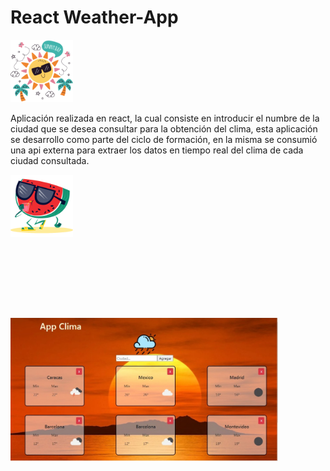 # React Weather-App

<img height="100px" src="Client/src/image/tiempo.png"/>

<br/>
<p> Aplicación realizada en react, la cual consiste en introducir el numbre de la ciudad que se desea consultar para la obtención del clima, esta aplicación se desarrollo como parte del ciclo de formación, en la misma se consumió una api externa para extraer los datos en tiempo real del clima de cada ciudad consultada.</p>

<img height="100px" src="Client/src/image/sandia.png" />

<p style="margin-top: 25%;">
  <img width="85%" src="Client/src/image/picture.jpeg"/>
</p>